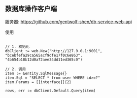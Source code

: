 
数据库操作客户端
---

服务器:
https://github.com/gentwolf-shen/db-service-web-api

使用

```

// 1. 初始化
dbClient := web.New("http://127.0.0.1:9001", "bcebfefa29ca565acf9dfe17f0c6e863", "4b654b10b12d0a72aee34dd11ed365c0")

// 2. 调用
item := &entity.SqlMessage{}
item.Sql = "SELECT * from user WHERE id>=?"
item.Params = []interface{}{2}

rows, err := dbClient.Default.Query(item)
	
```